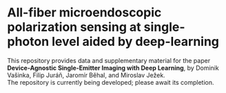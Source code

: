# All-fiber microendoscopic polarization sensing at single-photon level aided by deep-learning

This repository provides data and supplementary material for the paper **Device-Agnostic Single-Emitter Imaging with Deep Learning**, by Dominik Vašinka, Filip Juráň, Jaromír Běhal, and Miroslav Ježek. <br>
The repository is currently being developed; please await its completion.
